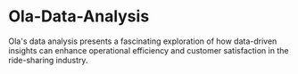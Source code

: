 # Ola-Data-Analysis
Ola's data analysis presents a fascinating exploration of how data-driven insights can enhance operational efficiency and customer satisfaction in the ride-sharing industry. 
